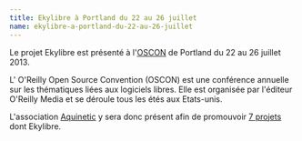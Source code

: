 ```yaml
---
title: Ekylibre à Portland du 22 au 26 juillet
name: ekylibre-a-portland-du-22-au-26-juillet
---
```

Le projet Ekylibre est présenté à l'[OSCON](http://www.oscon.com/oscon2013) de Portland du 22 au 26 juillet 2013.

L' O'Reilly Open Source Convention (OSCON) est une conférence annuelle sur les thématiques liées aux logiciels libres.
Elle est organisée par l'éditeur O'Reilly Media et se déroule tous les étés aux Etats-unis.

L'association [Aquinetic](http://www.pole-aquinetic.fr/) y sera donc présent afin de promouvoir [7 projets](http://www.osaexport.com/our-companies) dont Ekylibre.